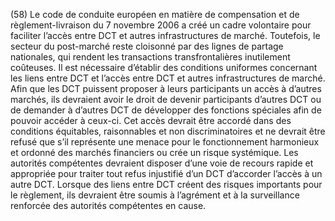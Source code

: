 (58) Le code de conduite européen en matière de compensation et de règlement-livraison du 7 novembre 2006 a créé un cadre volontaire pour faciliter l’accès entre DCT et autres infrastructures de marché. Toutefois, le secteur du post-marché reste cloisonné par des lignes de partage nationales, qui rendent les transactions transfrontalières inutilement coûteuses. Il est nécessaire d’établir des conditions uniformes concernant les liens entre DCT et l’accès entre DCT et autres infrastructures de marché. Afin que les DCT puissent proposer à leurs participants un accès à d’autres marchés, ils devraient avoir le droit de devenir participants d’autres DCT ou de demander à d’autres DCT de développer des fonctions spéciales afin de pouvoir accéder à ceux-ci. Cet accès devrait être accordé dans des conditions équitables, raisonnables et non discriminatoires et ne devrait être refusé que s’il représente une menace pour le fonctionnement harmonieux et ordonné des marchés financiers ou crée un risque systémique. Les autorités compétentes devraient disposer d’une voie de recours rapide et appropriée pour traiter tout refus injustifié d’un DCT d’accorder l’accès à un autre DCT. Lorsque des liens entre DCT créent des risques importants pour le règlement, ils devraient être soumis à l’agrément et à la surveillance renforcée des autorités compétentes en cause.